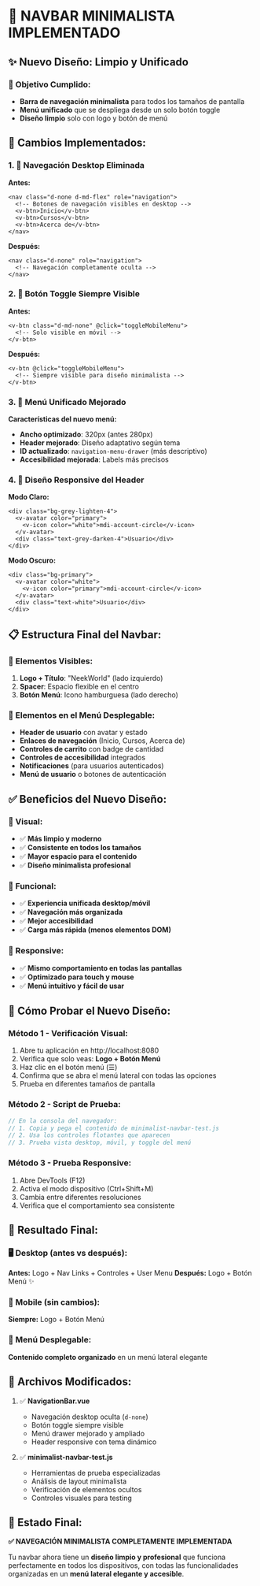 # 🎨 NAVBAR MINIMALISTA IMPLEMENTADO

## ✨ **Nuevo Diseño: Limpio y Unificado**

### **🎯 Objetivo Cumplido:**
- **Barra de navegación minimalista** para todos los tamaños de pantalla
- **Menú unificado** que se despliega desde un solo botón toggle
- **Diseño limpio** solo con logo y botón de menú

## 🔧 **Cambios Implementados:**

### **1. 🚫 Navegación Desktop Eliminada**

**Antes:**
```vue
<nav class="d-none d-md-flex" role="navigation">
  <!-- Botones de navegación visibles en desktop -->
  <v-btn>Inicio</v-btn>
  <v-btn>Cursos</v-btn>
  <v-btn>Acerca de</v-btn>
</nav>
```

**Después:**
```vue
<nav class="d-none" role="navigation">
  <!-- Navegación completamente oculta -->
</nav>
```

### **2. 🔘 Botón Toggle Siempre Visible**

**Antes:**
```vue
<v-btn class="d-md-none" @click="toggleMobileMenu">
  <!-- Solo visible en móvil -->
</v-btn>
```

**Después:**
```vue
<v-btn @click="toggleMobileMenu">
  <!-- Siempre visible para diseño minimalista -->
</v-btn>
```

### **3. 📱 Menú Unificado Mejorado**

**Características del nuevo menú:**
- **Ancho optimizado**: 320px (antes 280px)
- **Header mejorado**: Diseño adaptativo según tema
- **ID actualizado**: `navigation-menu-drawer` (más descriptivo)
- **Accesibilidad mejorada**: Labels más precisos

### **4. 🎨 Diseño Responsive del Header**

**Modo Claro:**
```vue
<div class="bg-grey-lighten-4">
  <v-avatar color="primary">
    <v-icon color="white">mdi-account-circle</v-icon>
  </v-avatar>
  <div class="text-grey-darken-4">Usuario</div>
</div>
```

**Modo Oscuro:**
```vue
<div class="bg-primary">
  <v-avatar color="white">
    <v-icon color="primary">mdi-account-circle</v-icon>
  </v-avatar>
  <div class="text-white">Usuario</div>
</div>
```

## 📋 **Estructura Final del Navbar:**

### **🔹 Elementos Visibles:**
1. **Logo + Título**: "NeekWorld" (lado izquierdo)
2. **Spacer**: Espacio flexible en el centro
3. **Botón Menú**: Icono hamburguesa (lado derecho)

### **🔹 Elementos en el Menú Desplegable:**
- **Header de usuario** con avatar y estado
- **Enlaces de navegación** (Inicio, Cursos, Acerca de)
- **Controles de carrito** con badge de cantidad
- **Controles de accesibilidad** integrados
- **Notificaciones** (para usuarios autenticados)
- **Menú de usuario** o botones de autenticación

## ✅ **Beneficios del Nuevo Diseño:**

### **🎨 Visual:**
- ✅ **Más limpio y moderno**
- ✅ **Consistente en todos los tamaños**
- ✅ **Mayor espacio para el contenido**
- ✅ **Diseño minimalista profesional**

### **🚀 Funcional:**
- ✅ **Experiencia unificada desktop/móvil**
- ✅ **Navegación más organizada**
- ✅ **Mejor accesibilidad**
- ✅ **Carga más rápida (menos elementos DOM)**

### **📱 Responsive:**
- ✅ **Mismo comportamiento en todas las pantallas**
- ✅ **Optimizado para touch y mouse**
- ✅ **Menú intuitivo y fácil de usar**

## 🧪 **Cómo Probar el Nuevo Diseño:**

### **Método 1 - Verificación Visual:**
1. Abre tu aplicación en http://localhost:8080
2. Verifica que solo veas: **Logo + Botón Menú**
3. Haz clic en el botón menú (☰)
4. Confirma que se abra el menú lateral con todas las opciones
5. Prueba en diferentes tamaños de pantalla

### **Método 2 - Script de Prueba:**
```javascript
// En la consola del navegador:
// 1. Copia y pega el contenido de minimalist-navbar-test.js
// 2. Usa los controles flotantes que aparecen
// 3. Prueba vista desktop, móvil, y toggle del menú
```

### **Método 3 - Prueba Responsive:**
1. Abre DevTools (F12)
2. Activa el modo dispositivo (Ctrl+Shift+M)
3. Cambia entre diferentes resoluciones
4. Verifica que el comportamiento sea consistente

## 🎯 **Resultado Final:**

### **🖥️ Desktop (antes vs después):**
**Antes:** Logo + Nav Links + Controles + User Menu
**Después:** Logo + Botón Menú ✨

### **📱 Mobile (sin cambios):**
**Siempre:** Logo + Botón Menú

### **🔄 Menú Desplegable:**
**Contenido completo organizado** en un menú lateral elegante

## 📁 **Archivos Modificados:**

1. ✅ **NavigationBar.vue**
   - Navegación desktop oculta (`d-none`)
   - Botón toggle siempre visible
   - Menú drawer mejorado y ampliado
   - Header responsive con tema dinámico

2. ✅ **minimalist-navbar-test.js**
   - Herramientas de prueba especializadas
   - Análisis de layout minimalista
   - Verificación de elementos ocultos
   - Controles visuales para testing

## 🚀 **Estado Final:**
**✅ NAVEGACIÓN MINIMALISTA COMPLETAMENTE IMPLEMENTADA**

Tu navbar ahora tiene un **diseño limpio y profesional** que funciona perfectamente en todos los dispositivos, con todas las funcionalidades organizadas en un **menú lateral elegante y accesible**.
